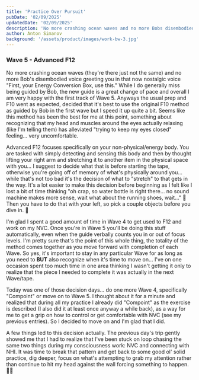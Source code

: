 ```yaml
---
title: 'Practice Over Pursuit'
pubDate: '02/09/2025'
updatedDate: '02/09/2025'
description: 'No more crashing ocean waves and no more Bobs disembodied voice greeting you in that now nostalgic voice "First, your Energy Conversion Box, use this." While I do generally miss being guided by Bob, the new guide is a great change of pace and overall I am very happy with the first track of Wave 5. Anyways the usual prep and F10 went as expected, decided that its best to use the original F10 method as guided by Bob in the first wave but I speed it up quite a bit. Seems like this method has been the best for me at this point, something about recognizing that my head and muscles around the eyes actually relaxing (like Im telling them) has alleviated "trying to keep my eyes closed" feeling... very uncomfortable.'
author: Anton Simanov
background: '/assets/product/images/work-bw-3.jpg'
---
```


### Wave 5 - Advanced F12

No more crashing ocean waves (they're there just not the same) and no more Bob's disembodied voice greeting you in that now nostalgic voice "First, your Energy Conversion Box, use this." While I do generally miss being guided by Bob, the new guide is a great change of pace and overall I am very happy with the first track of Wave 5. Anyways the usual prep and F10 went as expected, decided that it's best to use the original F10 method as guided by Bob in the first wave but I speed it up quite a bit. Seems like this method has been the best for me at this point, something about recognizing that my head and muscles around the eyes actually relaxing (like I'm telling them) has alleviated "trying to keep my eyes closed" feeling... very uncomfortable. 

Advanced F12 focuses specifically on your non-physical/energy body. You are tasked with simply detecting and sensing this body and then by thought lifting your right arm and stretching it to another item in the physical space with you... I suggest to decide what that is before starting the tape, otherwise you're going off of memory of what's physically around you... while that's not too bad it's the decision of what to "stretch" to that gets in the way. It's a lot easier to make this decision before beginning as I felt like I lost a bit of time thinking "oh crap, so water bottle is right there... no sound machine makes more sense, wait what about the running shoes, wait..." 👟 Then you have to do that with your left, so pick a couple objects before you dive in. 🤿

I'm glad I spent a good amount of time in Wave 4 to get used to F12 and work on my NVC. Once you're in Wave 5 you'll be doing this stuff automatically, even when the guide verbally counts you in or out of focus levels. I'm pretty sure that's the point of this whole thing, the totality of the method comes together as you move forward with completion of each Wave. So yes, it's important to stay in any particular Wave for as long as you need to **BUT** also recognize when it's time to move on... I've on one occasion spent too much time in one area thinking I wasn't getting it only to realize that the piece I needed to complete it was actually in the next Wave/tape. 

Today was one of those decision days... do one more Wave 4, specifically "Compoint" or move on to Wave 5. I thought about it for a minute and realized that during all my practice I already did "Compoint" as the exercise is described (I also did it at least once anyway a while back), as a way for me to get a grip on how to control or get comfortable with NVC (see my previous entries). So I decided to move on and I'm glad that I did. 

A few things led to this decision actually. The previous day's trip gently showed me that I had to realize that I've been stuck on loop chasing the same two things during my consciousness work: NVC and connecting with NHI. It was time to break that pattern and get back to some good ol' solid practice, dig deeper, focus on what's attempting to grab my attention rather than continue to hit my head against the wall forcing something to happen. 👍🏻